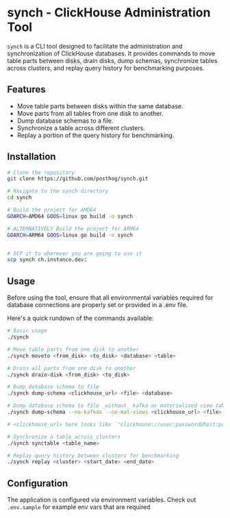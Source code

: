 # synch - ClickHouse Administration Tool

`synch` is a CLI tool designed to facilitate the administration and synchronization of ClickHouse databases. It provides commands to move table parts between disks, drain disks, dump schemas, synchronize tables across clusters, and replay query history for benchmarking purposes.

## Features

- Move table parts between disks within the same database.
- Move parts from all tables from one disk to another.
- Dump database schemas to a file.
- Synchronize a table across different clusters.
- Replay a portion of the query history for benchmarking.

## Installation

```bash
# Clone the repository
git clone https://github.com/posthog/synch.git

# Navigate to the synch directory
cd synch

# Build the project for AMD64
GOARCH=AMD64 GOOS=linux go build -o synch

# ALTERNATIVELY Build the project for ARM64
GOARCH=ARM64 GOOS=linux go build -o synch


# SCP it to wherever you are going to use it
scp synch ch.instance.dev:

```

## Usage

Before using the tool, ensure that all environmental variables required for database connections are properly set or provided in a .env file.

Here's a quick rundown of the commands available:

```bash
# Basic usage
./synch

# Move table parts from one disk to another
./synch moveto <from_disk> <to_disk> <database> <table>

# Drain all parts from one disk to another
./synch drain-disk <from_disk> <to_disk>

# Dump database schema to file
./synch dump-schema <clickhouse_url> <file> <database>

# Dump database schema to file _without_ kafka or materialized view tables
./synch dump-schema --no-kafkas --no-mat-views <clickhouse_url> <file> <database>

# <clickhouse_url> here looks like `"clickhouse://user:password@host:port"`

# Synchronize a table across clusters
./synch synctable <table_name>

# Replay query history between clusters for benchmarking
./synch replay <cluster> <start_date> <end_date>
```

## Configuration

The application is configured via environment variables. Check out `.env.sample` for example env vars that are required
